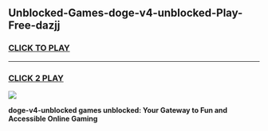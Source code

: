 
## Unblocked-Games-doge-v4-unblocked-Play-Free-dazjj
<h3>
<a href="https://premium76.site?title=doge-v4-unblocked&ref=17A">CLICK TO PLAY</a></h3>
<hr>

<h3>
<a href="https://premium76.site?title=doge-v4-unblocked&ref=17A">CLICK 2 PLAY</a>
  
</h3>

<a href="https://premium76.site?title=doge-v4-unblocked&ref=17A"><img src="https://clearcache.store/games.png"></a>


**doge-v4-unblocked games unblocked: Your Gateway to Fun and Accessible Online Gaming**
